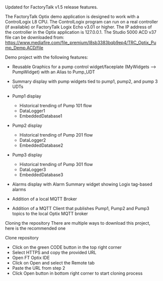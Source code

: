 Updated for FactoryTalk v1.5 release features.

The FactoryTalk Optix demo application is designed to work with a ControlLogix L8 CPU.  The ControlLogix program can run on a real controller (if available) or FactoryTalk Logix Echo v3.01 or higher.  The IP address of the controller in the Optix application is 127.0.0.1.  The Studio 5000 ACD v37 file can be downloaded from:
https://www.mediafire.com/file_premium/l8sb3383bqb9ep4/TRC_Optix_Pump_Demp.ACD/file

Demo project with the following features:

 - Reusable Graphics for a pump control widget/faceplate (MyWidgets --> PumpWidget) with an Alias to Pump_UDT

 - Summary display with pump widgets tied to pump1, pump2, and pump 3 UDTs

 - Pump1 display
   - Historical trending of Pump 101 flow
   - DataLogger1
   - EmbeddedDatabase1

 - Pump2 display
   - Historical trending of Pump 201 flow
   - DataLogger2
   - EmbeddedDatabase2

 - Pump3 display
   - Historical trending of Pump 301 flow
   - DataLogger3
   - EmbeddedDatabase3

 - Alarms display with Alarm Summary widget showing Logix tag-based alarms

 - Addition of a local MQTT Broker

 - Addition of a MQTT Client that publishes Pump1, Pump2 and Pump3 topics to the local Optix MQTT broker

Cloning the repository
There are multiple ways to download this project, here is the recommended one

Clone repository
 - Click on the green CODE button in the top right corner
 - Select HTTPS and copy the provided URL
 - Open FT Optix IDE
 - Click on Open and select the Remote tab
 - Paste the URL from step 2
 - Click Open button in bottom right corner to start cloning process   
